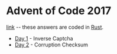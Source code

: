 # Advent of Code 2017

[link](https://adventofcode.com/2017) -- these answers are coded in [Rust](../doc/languages/Rust.md).

- [Day 1](./01/README-01.md) - Inverse Captcha
- [Day 2](./02/README-02.md) - Corruption Checksum
